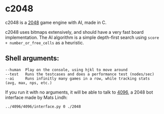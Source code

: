 c2048
=====

c2048 is a [2048](http://saming.fr/p/2048/) game engine with AI, made in C.

c2048 uses bitmaps extensively, and should have a very fast board implementation. The AI algorithm is a simple depth-first search using `score + number_or_free_cells` as a heuristic.

Shell arguments:
----------------

    --human  Play on the console, using hjkl to move around
    --test   Runs the testcases and does a performance test (nodes/sec)
    --ai     Runs infinitly many games in a row, while tracking stats (avg, max, nps, etc.)

If you run it with no arguments, it will be able to talk to [4096](https://github.com/matslindh/4096), a 2048 bot interface made by Mats Lindh:

    ../4096/4096/interface.py 0 ./2048
